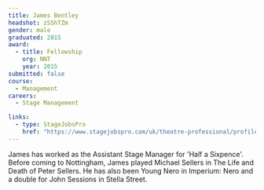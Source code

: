 ```yaml
---
title: James Bentley
headshot: zSShTZm
gender: male
graduated: 2015
award: 
  - title: Fellowship
    org: NNT
    year: 2015
submitted: false
course:
  - Management
careers:
  - Stage Management

links:
  - type: StageJobsPro
    href: "https://www.stagejobspro.com/uk/theatre-professional/profile/james-bentley-1-2-3"
---
```


James has worked as the Assistant Stage Manager for 'Half a Sixpence'. Before coming to Nottingham, James played Michael Sellers in The Life and Death of Peter Sellers. He has also been Young Nero in Imperium: Nero and a double for John Sessions in Stella Street.
